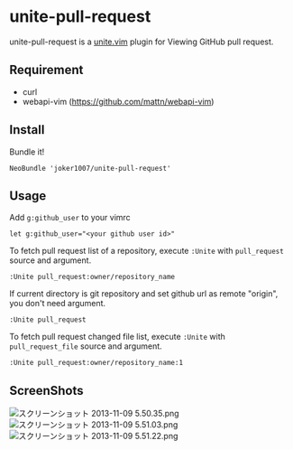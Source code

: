 # unite-pull-request

unite-pull-request is a [unite.vim](https://github.com/Shougo/unite.vim "unite.vim") plugin for Viewing GitHub pull request.

## Requirement
- curl
- webapi-vim (https://github.com/mattn/webapi-vim)

## Install

Bundle it!

```vim
NeoBundle 'joker1007/unite-pull-request'
```

## Usage

Add `g:github_user` to your vimrc

```vim
let g:github_user="<your github user id>"
```

To fetch pull request list of a repository,
execute `:Unite` with `pull_request` source and argument.

```vim
:Unite pull_request:owner/repository_name
```

If current directory is git repository and set github url as remote "origin",
you don't need argument.

```vim
:Unite pull_request
```

To fetch pull request changed file list,
execute `:Unite` with `pull_request_file` source and argument.

```vim
:Unite pull_request:owner/repository_name:1
```

## ScreenShots
![スクリーンショット 2013-11-09 5.50.35.png](https://qiita-image-store.s3.amazonaws.com/0/78/a4cdd623-574f-de70-f912-de677480dd34.png)
![スクリーンショット 2013-11-09 5.51.03.png](https://qiita-image-store.s3.amazonaws.com/0/78/f65171ba-bdc8-1cda-cb80-b34a36ae8a3f.png)
![スクリーンショット 2013-11-09 5.51.22.png](https://qiita-image-store.s3.amazonaws.com/0/78/18f20f86-bb70-2fdf-673e-c809102e188e.png)
